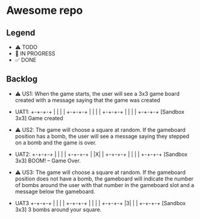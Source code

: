 # Awesome repo

## Legend

- ⚠ TODO
- 🚧 IN PROGRESS
- ✅ DONE

## Backlog

- ⚠ US1: When the game starts, the user will see a 3x3 game board created with a message saying that the game was created
- UAT1:
  +-+-+-+
  | | | |
  +-+-+-+
  | | | |
  +-+-+-+
  | | | |
  +-+-+-+
  [Sandbox 3x3] Game created

- ⚠ US2: The game will choose a square at random. If the gameboard position has a bomb, the user will see a message saying they stepped on a bomb and the game is over.
- UAT2:
  +-+-+-+
  | | | |
  +-+-+-+
  | |X| |
  +-+-+-+
  | | | |
  +-+-+-+
  [Sandbox 3x3] BOOM! – Game Over.

- ⚠ US3: The game will choose a square at random. If the gameboard position does not have a bomb, the gameboard will indicate the number of bombs around the user with that number in the gameboard slot and a message below the gameboard.
- UAT3
  +-+-+-+
  | | | |
  +-+-+-+
  | | | |
  +-+-+-+
  |3| | |
  +-+-+-+
  [Sandbox 3x3] 3 bombs around your square.
